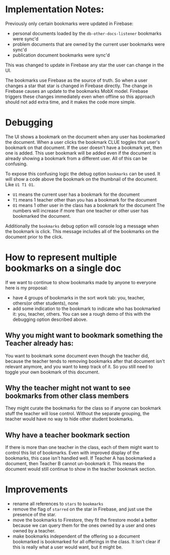 # Implementation Notes:

Previously only certain bookmarks were updated in Firebase:
- personal documents loaded by the `db-other-docs-listener` bookmarks were sync'd
- problem documents that are owned by the current user bookmarks were sync'd
- publication document bookmarks were sync'd

This was changed to update in Firebase any star the user can change in the UI.

The bookmarks use Firebase as the source of truth. So when a user changes a star that star is changed in Firebase directly. The change in Firebase causes an update to the bookmarks MobX model. Firebase triggers these changes immediately even when offline so this approach should not add extra time, and it makes the code more simple.

# Debugging

The UI shows a bookmark on the document when any user has bookmarked the document. When a user clicks the bookmark CLUE toggles that user's bookmark on that document. If the user doesn't have a bookmark yet, then one is added. This user bookmark will be added even if the document is already showing a bookmark from a different user. All of this can be confusing.

To expose this confusing logic the debug option `bookmarks` can be used. It will show a code above the bookmark on the thumbnail of the document. Like `U1 T1 O1`.
- `U1` means the current user has a bookmark for the document
- `T1` means 1 teacher other than you has a bookmark for the document
- `O1` means 1 other user in the class has a bookmark for the document
The numbers will increase if more than one teacher or other user has bookmarked the document.

Additionally the `bookmarks` debug option will console log a message when the bookmark is click. This message includes all of the bookmarks on the document prior to the click.

# How to represent multiple bookmarks on a single doc

If we want to continue to show bookmarks made by anyone to everyone here is my proposal:
- have 4 groups of bookmarks in the sort work tab: you, teacher, others(or other students), none
- add some indication to the bookmark to indicate who has bookmarked it: you, teacher, others. You can see a rough demo of this with the debugging option described above.

## Why you might want to bookmark something the Teacher already has:
You want to bookmark some document even though the teacher did, because the teacher tends to removing bookmarks after that document isn't relevant anymore, and you want to keep track of it. So you still need to toggle your own bookmark of this document.

## Why the teacher might not want to see bookmarks from other class members
They might curate the bookmarks for the class so if anyone can bookmark stuff the teacher will lose control. Without the separate grouping, the teacher would have no way to hide other student bookmarks.

## Why have a teacher bookmark section
If there is more than one teacher in the class, each of them might want to control this list of bookmarks. Even with improved display of the bookmarks, this case isn't handled well. If Teacher A has bookmarked a document, then Teacher B cannot un-bookmark it. This means the document would still continue to show in the teacher bookmark section.

# Improvements
- rename all references to `stars` to `bookmarks`
- remove the flag of `starred` on the star in Firebase, and just use the presence of the star.
- move the bookmarks to Firestore, they fit the firestore model a better because we can query them for the ones owned by a user and ones owned by a teacher.
- make bookmarks independent of the offering so a document bookmarked is bookmarked for all offerings in the class. It isn't clear if this is really what a user would want, but it might be.
